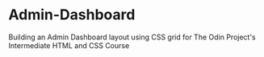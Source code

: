 # Admin-Dashboard
Building an Admin Dashboard layout using CSS grid for The Odin Project's Intermediate HTML and CSS Course
